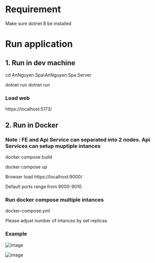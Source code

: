 # Requirement

Make sure dotnet 8 be installed 

# Run application

## 1. Run in dev machine
cd AnNguyen.Spa\AnNguyen.Spa.Server

dotnet run dotnet run 

### Load web
https://localhost:5173/

## 2. Run in Docker
### Note : FE and Api Service can separated into 2 nodes. Api Services can setup muptiple intances

docker compose build

docker compose up 

Browser load
https://localhost:9000/

Default ports range from 9000-9010
### Run docker compose multiple intances
docker-compose.yml

Please adjust number of intances by set replicas 


### Example
![image](https://github.com/tommyannguyen/an-test/assets/5110596/5b364412-8ab6-4ca5-848b-ec972d9035d3)

![image](https://github.com/tommyannguyen/an-test/assets/5110596/a930f954-7973-46f6-b2c2-41845d364dfb)


